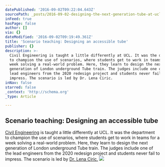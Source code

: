 ```yaml
---
datePublished: '2016-09-02T09:22:04.643Z'
sourcePath: _posts/2016-09-02-designing-the-next-generation-tube-at-ucl.md
inFeed: true
hasPage: false
author: []
via: {}
dateModified: '2016-09-02T09:19:49.361Z'
title: 'Scenario teaching: Designing an accessible tube'
publisher: {}
description: >-
  Civil Engineering is taught a little differently at UCL. It was the department
  to champion the use of scenarios, where students get to work in teams for a
  week solving a real-world problem. Here, they learn to design the next
  generation of London underground Tube train. The judges include one of the
  lead engineers from the 2020 redesign project and students never fail to
  impress. The scenario is led by Dr. Lena Ciric.
inNav: false
starred: false
_context: 'http://schema.org'
_type: Article

---
```

## Scenario teaching: Designing an accessible tube

[Civil Engineering][0] is taught a little differently at UCL. It was the department to champion the use of scenarios, where students get to work in teams for a week solving a real-world problem. Here, they learn to design the next generation of London underground Tube train. The judges include one of the lead engineers from the 2020 redesign project and students never fail to impress. The scenario is led by [Dr. Lena Ciric.][1]
![](https://s3-us-west-2.amazonaws.com/the-grid-img/p/fe43a113cbdd7b1c954911cb29707f061deb8479.jpg)

[0]: http://www.cege.ucl.ac.uk/teaching/Pages/Degree-Programmes.aspx
[1]: https://iris.ucl.ac.uk/iris/browse/profile?upi=LCIRI23